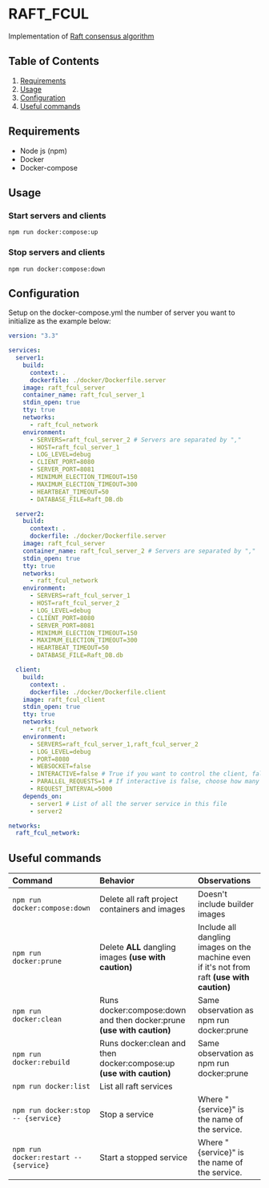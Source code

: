 # RAFT_FCUL

Implementation of [Raft consensus algorithm](https://raft.github.io/)

## Table of Contents

1. [Requirements](##requirements)
2. [Usage](##usage)
3. [Configuration](##configuration)
4. [Useful commands](##useful-commands)

## Requirements

- Node js (npm)
- Docker
- Docker-compose

## Usage

### Start servers and clients

```
npm run docker:compose:up
```

### Stop servers and clients

```
npm run docker:compose:down
```

## Configuration

Setup on the docker-compose.yml the number of server you want to initialize as the example below:

```yaml
version: "3.3"

services:
  server1:
    build:
      context: .
      dockerfile: ./docker/Dockerfile.server
    image: raft_fcul_server
    container_name: raft_fcul_server_1
    stdin_open: true
    tty: true
    networks:
      - raft_fcul_network
    environment:
      - SERVERS=raft_fcul_server_2 # Servers are separated by ","
      - HOST=raft_fcul_server_1
      - LOG_LEVEL=debug
      - CLIENT_PORT=8080
      - SERVER_PORT=8081
      - MINIMUM_ELECTION_TIMEOUT=150
      - MAXIMUM_ELECTION_TIMEOUT=300
      - HEARTBEAT_TIMEOUT=50
      - DATABASE_FILE=Raft_DB.db

  server2:
    build:
      context: .
      dockerfile: ./docker/Dockerfile.server
    image: raft_fcul_server
    container_name: raft_fcul_server_2 # Servers are separated by ","
    stdin_open: true
    tty: true
    networks:
      - raft_fcul_network
    environment:
      - SERVERS=raft_fcul_server_1
      - HOST=raft_fcul_server_2
      - LOG_LEVEL=debug
      - CLIENT_PORT=8080
      - SERVER_PORT=8081
      - MINIMUM_ELECTION_TIMEOUT=150
      - MAXIMUM_ELECTION_TIMEOUT=300
      - HEARTBEAT_TIMEOUT=50
      - DATABASE_FILE=Raft_DB.db

  client:
    build:
      context: .
      dockerfile: ./docker/Dockerfile.client
    image: raft_fcul_client
    stdin_open: true
    tty: true
    networks:
      - raft_fcul_network
    environment:
      - SERVERS=raft_fcul_server_1,raft_fcul_server_2
      - LOG_LEVEL=debug
      - PORT=8080
      - WEBSOCKET=false
      - INTERACTIVE=false # True if you want to control the client, false if you want an automatic client
      - PARALLEL_REQUESTS=1 # If interactive is false, choose how many automatic client exists (number of threads)
      - REQUEST_INTERVAL=5000
    depends_on:
      - server1 # List of all the server service in this file
      - server2

networks:
  raft_fcul_network:
```

## Useful commands

| Command                               | Behavior                                                              | Observations                                                                                 |
| :------------------------------------ | :-------------------------------------------------------------------- | :------------------------------------------------------------------------------------------- |
| `npm run docker:compose:down`         | Delete all raft project containers and images                         | Doesn't include builder images                                                               |
| `npm run docker:prune`                | Delete **ALL** dangling images **(use with caution)**                 | Include all dangling images on the machine even if it's not from raft **(use with caution)** |
| `npm run docker:clean`                | Runs docker:compose:down and then docker:prune **(use with caution)** | Same observation as npm run docker:prune                                                     |
| `npm run docker:rebuild`              | Runs docker:clean and then docker:compose:up **(use with caution)**   | Same observation as npm run docker:prune                                                     |
| `npm run docker:list`                 | List all raft services                                                |                                                                                              |
| `npm run docker:stop -- {service}`    | Stop a service                                                        | Where "{service}" is the name of the service.                                                |
| `npm run docker:restart -- {service}` | Start a stopped service                                               | Where "{service}" is the name of the service.                                                |

